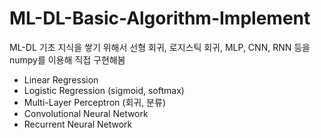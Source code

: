 # ML-DL-Basic-Algorithm-Implement
ML-DL 기초 지식을 쌓기 위해서 선형 회귀, 로지스틱 회귀, MLP, CNN, RNN 등을 numpy를 이용해 직접 구현해봄

- Linear Regression
- Logistic Regression (sigmoid, softmax)
- Multi-Layer Perceptron (회귀, 분류)
- Convolutional Neural Network
- Recurrent Neural Network

